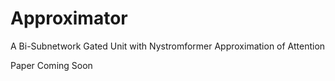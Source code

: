 # Approximator

A Bi-Subnetwork Gated Unit with Nystromformer Approximation of Attention

Paper Coming Soon
